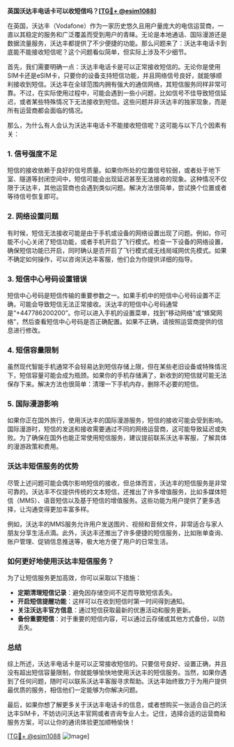 **英国沃达丰电话卡可以收短信吗？[[TG💪+ @esim1088](https://t.me/s/esim1088)]**

在英国，沃达丰（Vodafone）作为一家历史悠久且用户量庞大的电信运营商，一直以其稳定的服务和广泛覆盖而受到用户的青睐。无论是本地通话、国际漫游还是数据流量服务，沃达丰都提供了不少便捷的功能。那么问题来了：沃达丰电话卡到底能不能接收短信呢？这个问题看似简单，但实际上涉及不少细节。

首先，我们需要明确一点：沃达丰电话卡是可以正常接收短信的。无论你是使用SIM卡还是eSIM卡，只要你的设备支持短信功能，并且网络信号良好，就能够顺利接收到短信。沃达丰在全球范围内拥有强大的通信网络，其短信服务同样非常可靠。不过，在实际使用过程中，可能会遇到一些小问题，比如信号不佳导致短信延迟，或者某些特殊情况下无法接收到短信。这些问题并非沃达丰的独家现象，而是所有运营商都会面临的情况。

那么，为什么有人会认为沃达丰电话卡不能接收短信呢？这可能与以下几个因素有关：

### 1. **信号强度不足**
短信的接收依赖于良好的信号质量。如果你所处的位置信号较弱，或者处于地下室、隧道等封闭空间中，短信可能会出现延迟甚至无法接收的现象。这种情况不仅限于沃达丰，其他运营商也会遇到类似问题。解决方法很简单，尝试换个位置或者等待信号恢复即可。

### 2. **网络设置问题**
有时候，短信无法接收可能是由于手机或设备的网络设置出现了问题。例如，你可能不小心关闭了短信功能，或者手机开启了飞行模式。检查一下设备的网络设置，确保短信功能已开启，同时确认是否开启了飞行模式或无线局域网优先模式。如果不确定如何操作，可以咨询沃达丰客服，他们会为你提供详细的指导。

### 3. **短信中心号码设置错误**
短信中心号码是短信传输的重要参数之一。如果手机中的短信中心号码设置不正确，可能会导致短信无法正常接收。沃达丰的短信中心号码通常是“+447786200200”。你可以进入手机的设置菜单，找到“移动网络”或“蜂窝网络”，然后查看短信中心号码是否正确配置。如果不正确，请按照运营商提供的信息进行修改。

### 4. **短信容量限制**
虽然现代智能手机通常不会轻易达到短信存储上限，但在某些老旧设备或特殊情况下，短信容量可能会成为瓶颈。如果你的手机存储满了，新收到的短信就可能无法保存下来。解决方法也很简单：清理一下手机内存，删除不必要的短信。

### 5. **国际漫游影响**
如果你正在国外旅行，使用沃达丰的国际漫游服务，短信的接收可能会受到影响。国际漫游时，短信的发送和接收需要通过不同的网络运营商，这可能导致延迟或失败。为了确保在国外也能正常使用短信服务，建议提前联系沃达丰客服，了解具体的漫游政策和费用。

### **沃达丰短信服务的优势**
尽管上述问题可能会偶尔影响短信的接收，但总体而言，沃达丰的短信服务是非常可靠的。沃达丰不仅提供传统的文本短信，还推出了许多增值服务，比如多媒体短信（MMS）、语音短信以及基于短信的增值服务。这些功能为用户提供了更多选择，让沟通变得更加丰富多样。

例如，沃达丰的MMS服务允许用户发送图片、视频和音频文件，非常适合与家人朋友分享生活点滴。此外，沃达丰还推出了许多便捷的短信服务，比如账单查询、账户管理、促销信息推送等，极大地方便了用户的日常生活。

### **如何更好地使用沃达丰短信服务？**
为了让短信服务更加高效，你可以采取以下措施：

- **定期清理短信记录**：避免因存储空间不足而导致短信丢失。
- **开启短信提醒功能**：这样可以在收到短信时第一时间得到通知。
- **关注沃达丰官方信息**：通过短信获取最新的优惠活动和服务更新。
- **备份重要短信**：对于重要的短信内容，可以通过云存储或其他方式备份，以防丢失。

### **总结**
综上所述，沃达丰电话卡是可以正常接收短信的。只要信号良好、设置正确，并且没有超出短信容量限制，你就能够愉快地使用沃达丰的短信服务。当然，如果你遇到了任何问题，随时可以联系沃达丰客服寻求帮助。沃达丰始终致力于为用户提供最优质的服务，相信他们一定能够为你解决问题。

最后，如果你想了解更多关于沃达丰电话卡的信息，或者想购买一张适合自己的沃达丰SIM卡，不妨访问沃达丰官网或者咨询专业人士。记住，选择合适的运营商和服务方案，可以让你的通讯体验更加顺畅愉快！

[[TG💪+ @esim1088](https://t.me/s/esim1088) ![Image](https://i.postimg.cc/4NQfJmqS/Snipaste-2025-05-13-00-14-12.png)]